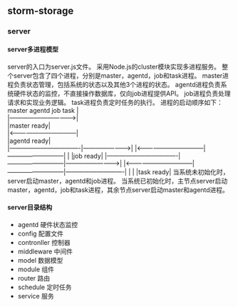 ## storm-storage
### server
#### server多进程模型
server的入口为server.js文件。
采用Node.js的cluster模块实现多进程服务。
整个server包含了四个进程，分别是master，agentd，job和task进程。
master进程负责状态管理，包括系统的状态以及其他3个进程的状态。
agentd进程负责系统硬件状态的监控，不直接操作数据库，仅向job进程提供API。
job进程负责处理请求和实现业务逻辑。
task进程负责定时任务的执行。
进程的启动顺序如下：
  master       agentd     job       task
    |                                   
    |———————————>|                  
    |master ready|                  
    |<———————————|                  
    |agentd ready|                 
    |———————————-|————————>|
    |<———————————|—————————|
    |            |job ready|
    |———————————-|—————————|—————————>|
    |<———————————|—————————|—————————-|
    |            |         |task ready|
当系统未初始化时，server启动master，agentd和job进程。
当系统已初始化时，主节点server启动master，agentd，job和task进程，其余节点server启动master和agentd进程。
#### server目录结构
 - agentd 硬件状态监控
 - config 配置文件
 - contronller 控制器
 - middleware 中间件
 - model 数据模型
 - module 组件
 - router 路由
 - schedule 定时任务
 - service 服务